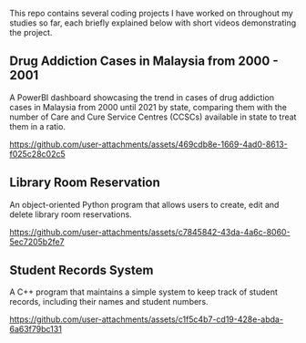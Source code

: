 This repo contains several coding projects I have worked on throughout my studies so far, each briefly explained below with short videos demonstrating the project.

## Drug Addiction Cases in Malaysia from 2000 - 2001
A PowerBI dashboard showcasing the trend in cases of drug addiction cases in Malaysia from 2000 until 2021 by state, comparing them with the number of Care and Cure Service Centres (CCSCs) available in state to treat them in a ratio.

https://github.com/user-attachments/assets/469cdb8e-1669-4ad0-8613-f025c28c02c5

## Library Room Reservation
An object-oriented Python program that allows users to create, edit and delete library room reservations.

https://github.com/user-attachments/assets/c7845842-43da-4a6c-8060-5ec7205b2fe7

## Student Records System

A C++ program that maintains a simple system to keep track of student records, including their names and student numbers.

https://github.com/user-attachments/assets/c1f5c4b7-cd19-428e-abda-6a63f79bc131
